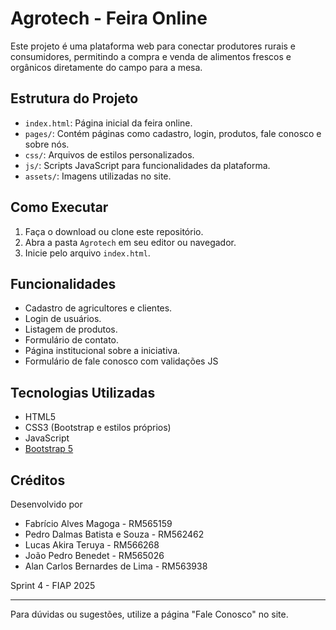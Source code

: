 # Agrotech - Feira Online

Este projeto é uma plataforma web para conectar produtores rurais e consumidores, permitindo a compra e venda de alimentos frescos e orgânicos diretamente do campo para a mesa.

## Estrutura do Projeto

- `index.html`: Página inicial da feira online.
- `pages/`: Contém páginas como cadastro, login, produtos, fale conosco e sobre nós.
- `css/`: Arquivos de estilos personalizados.
- `js/`: Scripts JavaScript para funcionalidades da plataforma.
- `assets/`: Imagens utilizadas no site.

## Como Executar

1. Faça o download ou clone este repositório.
2. Abra a pasta `Agrotech` em seu editor ou navegador.
3. Inicie pelo arquivo `index.html`.

## Funcionalidades

- Cadastro de agricultores e clientes.
- Login de usuários.
- Listagem de produtos.
- Formulário de contato.
- Página institucional sobre a iniciativa.
- Formulário de fale conosco com validações JS 

## Tecnologias Utilizadas

- HTML5
- CSS3 (Bootstrap e estilos próprios)
- JavaScript
- [Bootstrap 5](https://getbootstrap.com/)

## Créditos

Desenvolvido por
- Fabrício Alves Magoga - RM565159
- Pedro Dalmas Batista e Souza - RM562462
- Lucas Akira Teruya - RM566268
- João Pedro Benedet - RM565026
- Alan Carlos Bernardes de Lima - RM563938

Sprint 4 - FIAP 2025

---

Para dúvidas ou sugestões, utilize a página "Fale Conosco" no site.
